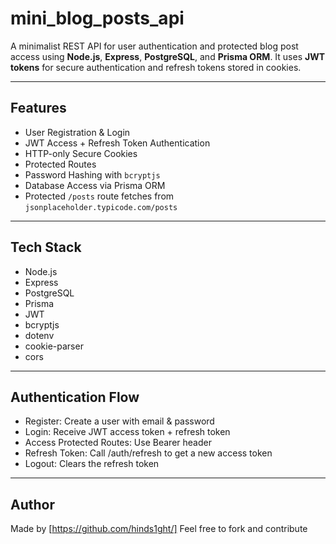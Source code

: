 # mini_blog_posts_api

A minimalist REST API for user authentication and protected blog post access using **Node.js**, **Express**, **PostgreSQL**, and **Prisma ORM**. It uses **JWT tokens** for secure authentication and refresh tokens stored in cookies.

---

## Features

- User Registration & Login
- JWT Access + Refresh Token Authentication
- HTTP-only Secure Cookies
- Protected Routes
- Password Hashing with `bcryptjs`
- Database Access via Prisma ORM
- Protected `/posts` route fetches from `jsonplaceholder.typicode.com/posts`

---

## Tech Stack

- Node.js
- Express
- PostgreSQL
- Prisma
- JWT
- bcryptjs
- dotenv
- cookie-parser
- cors

---

## Authentication Flow

- Register: Create a user with email & password
- Login: Receive JWT access token + refresh token
- Access Protected Routes: Use Bearer <accessToken> header
- Refresh Token: Call /auth/refresh to get a new access token
- Logout: Clears the refresh token

---

## Author

Made by [https://github.com/hinds1ght/]
Feel free to fork and contribute
